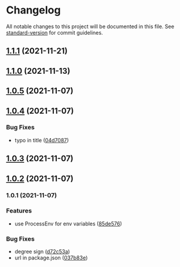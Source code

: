 # Changelog

All notable changes to this project will be documented in this file. See [standard-version](https://github.com/conventional-changelog/standard-version) for commit guidelines.

## [1.1.1](https://gitlab.com/4s1/snow-white-ui/compare/v1.1.0...v1.1.1) (2021-11-21)

## [1.1.0](https://gitlab.com/4s1/snow-white-ui/compare/v1.0.5...v1.1.0) (2021-11-13)

## [1.0.5](https://gitlab.com/4s1/snow-white-ui/compare/v1.0.4...v1.0.5) (2021-11-07)

## [1.0.4](https://gitlab.com/4s1/snow-white-ui/compare/v1.0.3...v1.0.4) (2021-11-07)

### Bug Fixes

- typo in title ([04d7087](https://gitlab.com/4s1/snow-white-ui/commit/04d7087841e7be9b92da1d1af1e14bf2be39e8d7))

## [1.0.3](https://gitlab.com/4s1/snow-white-ui/compare/v1.0.2...v1.0.3) (2021-11-07)

## [1.0.2](https://gitlab.com/4s1/snow-white-ui/compare/v1.0.1...v1.0.2) (2021-11-07)

### 1.0.1 (2021-11-07)

### Features

- use ProcessEnv for env variables ([85de576](https://gitlab.com/4s1/snow-white-ui/commit/85de576f55e08b1ff86de174e980b7c801df36f8))

### Bug Fixes

- degree sign ([d72c53a](https://gitlab.com/4s1/snow-white-ui/commit/d72c53a7b8565c41ed400aeb1117e837bb4dde93))
- url in package.json ([037b83e](https://gitlab.com/4s1/snow-white-ui/commit/037b83e6f0ee77b79d28eb7d7adbebae7cc40c2a))
